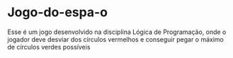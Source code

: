 # Jogo-do-espa-o
Esse é um jogo desenvolvido na disciplina Lógica de Programação, onde o jogador deve desviar dos círculos vermelhos e conseguir pegar o máximo de círculos verdes possíveis
